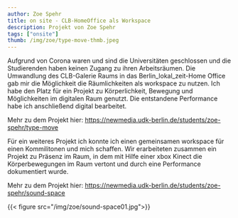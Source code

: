 ```yaml
---
author: Zoe Spehr
title: on site - CLB-HomeOffice als Workspace
description: Projekt von Zoe Spehr
tags: ["onsite"]
thumb: /img/zoe/type-move-thmb.jpeg
---
```


Aufgrund von Corona waren und sind die Universitäten geschlossen und die Studierenden haben keinen Zugang zu ihren Arbeitsräumen. Die Umwandlung des CLB-Galerie Raums in das Berlin_lokal_zeit-Home Office gab mir die Möglichkeit die Räumlichkeiten als workspace zu nutzen. Ich habe den Platz für ein Projekt zu Körperlichkeit, Bewegung und Möglichkeiten im digitalen Raum genutzt. Die entstandene Performance habe ich anschließend digital bearbeitet.

Mehr zu dem Projekt hier: 
https://newmedia.udk-berlin.de/students/zoe-spehr/type-move

Für ein weiteres Projekt ich konnte ich einen gemeinsamen workspace für einen Kommilitonen und mich schaffen. Wir erarbeiteten zusammen ein Projekt zu Präsenz im Raum, in dem mit Hilfe einer xbox Kinect die Körperbewegungen im Raum vertont und durch eine Performance dokumentiert wurde.

Mehr zu dem Projekt hier:
https://newmedia.udk-berlin.de/students/zoe-spehr/sound-space

{{< figure src="/img/zoe/sound-space01.jpg">}}